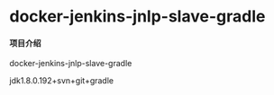 # docker-jenkins-jnlp-slave-gradle

#### 项目介绍
docker-jenkins-jnlp-slave-gradle

jdk1.8.0.192+svn+git+gradle
